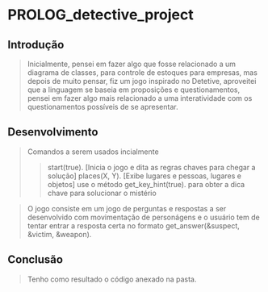 # PROLOG_detective_project

## Introdução

> Inicialmente, pensei em fazer algo que fosse relacionado a um diagrama de classes, para controle de estoques para empresas, mas depois de muito pensar, fiz um jogo inspirado no Detetive, aproveitei que a linguagem se baseia em proposições e questionamentos, pensei em fazer algo mais relacionado a uma interatividade com os questionamentos possíveis de se apresentar.

## Desenvolvimento

> Comandos a serem usados incialmente
>> start(true). 
  >>[Inicia o jogo e dita as regras chaves para chegar a solução]
> places(X, Y). 
  >>[Exibe lugares e pessoas, lugares e objetos]
> use o método get_key_hint(true). para obter a dica chave para solucionar o mistério

> O jogo consiste em um jogo de perguntas e respostas a ser desenvolvido com movimentação de personágens e o usuário tem de tentar entrar a resposta certa no formato get_answer(&suspect, &victim, &weapon).

## Conclusão

> Tenho como resultado o código anexado na pasta.
